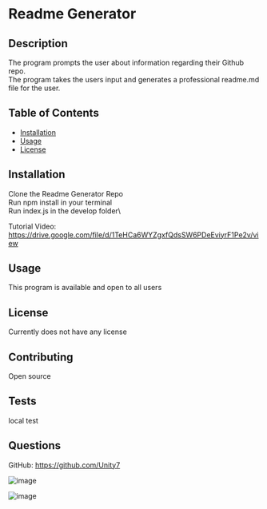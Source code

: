 # Readme Generator

## Description

The program prompts the user about information regarding their Github repo.\
The program takes the users input and generates a professional readme.md file for the user.

## Table of Contents

- [Installation](#installation)
- [Usage](#usage)
- [License](#license)

## Installation

Clone the Readme Generator Repo\
Run npm install in your terminal\
Run index.js in the develop folder\

Tutorial Video:\
https://drive.google.com/file/d/1TeHCa6WYZgxfQdsSW6PDeEviyrF1Pe2v/view

## Usage

This program is available and open to all users

## License

Currently does not have any license

## Contributing

Open source

## Tests

local test

## Questions

GitHub: https://github.com/Unity7

![image](https://user-images.githubusercontent.com/44449168/114287208-0645d880-9a1a-11eb-98b2-2d27801fce5e.png)

![image](https://user-images.githubusercontent.com/44449168/114287220-237aa700-9a1a-11eb-8ea2-f75f547e3438.png)
